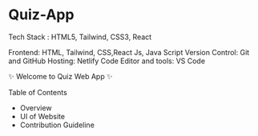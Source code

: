 # Quiz-App

Tech Stack : HTML5, Tailwind, CSS3, React

Frontend: HTML, Tailwind, CSS,React Js, Java Script
Version Control: Git and GitHub
Hosting: Netlify
Code Editor and tools: VS Code

✨ Welcome to Quiz Web App ✨

Table of Contents
- Overview
- UI of Website
- Contribution Guideline
